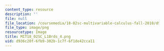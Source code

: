 ```yaml
---
content_type: resource
description: ''
file: null
file_location: /coursemedia/18-02sc-multivariable-calculus-fall-2010/d936c20f6fb9302b1c7f6f1de42cca11_MIT18_02SC_L1Brds_4.png
file_type: image/png
resourcetype: Image
title: MIT18_02SC_L1Brds_4.png
uid: d936c20f-6fb9-302b-1c7f-6f1de42cca11
---
```

